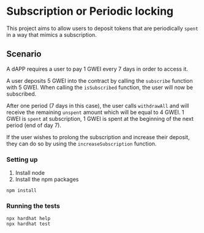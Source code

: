 # Subscription or Periodic locking

This project aims to allow users to deposit tokens that are periodically
`spent` in a way that mimics a subscription. 

## Scenario
A dAPP requires a user to pay 1 GWEI every 7 days in order to access it.

A user deposits 5 GWEI into the contract by calling the `subscribe` function 
with 5 GWEI. When calling the `isSubscribed` function, the user will now
be subscribed.

After one period (7 days in this case), the user calls `withdrawAll` and will receive
the remaining `unspent` amount which will be equal to 4  GWEI. 1 GWEI is `spent`
at subscription, 1 GWEI is spent at the beginning of the next period (end of day 7).

If the user wishes to prolong the subscription and increase their deposit, they can do so
by using the `increaseSubscription` function.

### Setting up

1. Install node
2. Install the npm packages
```shell
npm install
```

### Running the tests

```shell
npx hardhat help
npx hardhat test
```
